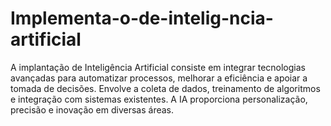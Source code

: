# Implementa-o-de-intelig-ncia-artificial
A implantação de Inteligência Artificial consiste em integrar tecnologias avançadas para automatizar processos, melhorar a eficiência e apoiar a tomada de decisões. Envolve a coleta de dados, treinamento de algoritmos e integração com sistemas existentes. A IA proporciona personalização, precisão e inovação em diversas áreas.
